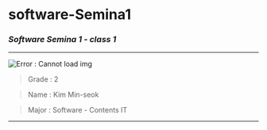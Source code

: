 # software-Semina1

### ***Software Semina 1 - class 1***
- - -

![Error : Cannot load img]()

> Grade : 2

> Name : Kim Min-seok

> Major : Software - Contents IT

- - -
